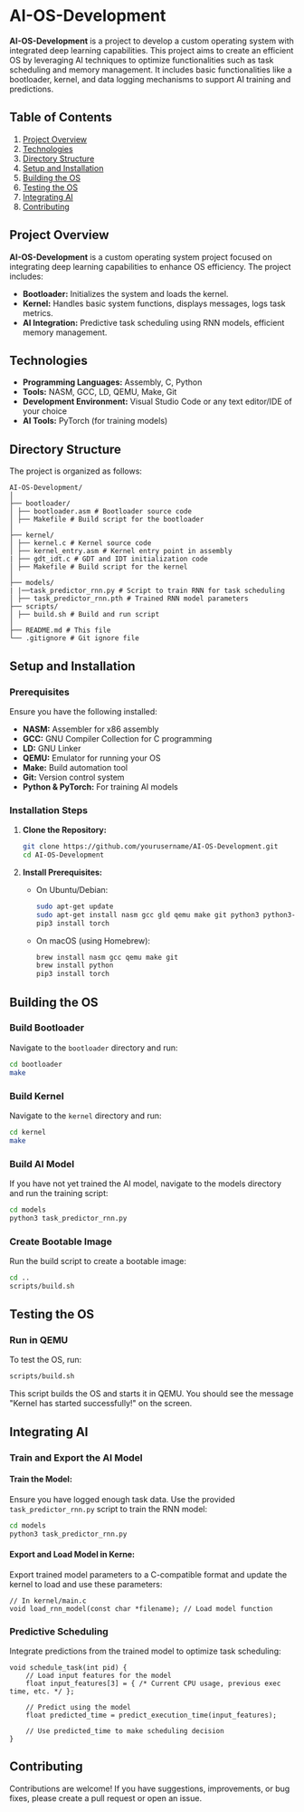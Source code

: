 # AI-OS-Development

**AI-OS-Development** is a project to develop a custom operating system with integrated deep learning capabilities. This project aims to create an efficient OS by leveraging AI techniques to optimize functionalities such as task scheduling and memory management. It includes basic functionalities like a bootloader, kernel, and data logging mechanisms to support AI training and predictions.

## Table of Contents

1. [Project Overview](#project-overview)
2. [Technologies](#technologies)
3. [Directory Structure](#directory-structure)
4. [Setup and Installation](#setup-and-installation)
5. [Building the OS](#building-the-os)
6. [Testing the OS](#testing-the-os)
7. [Integrating AI](#integrating-ai)
8. [Contributing](#contributing)

## Project Overview

**AI-OS-Development** is a custom operating system project focused on integrating deep learning capabilities to enhance OS efficiency. The project includes:

- **Bootloader:** Initializes the system and loads the kernel.
- **Kernel:** Handles basic system functions, displays messages, logs task metrics.
- **AI Integration:** Predictive task scheduling using RNN models, efficient memory management.

## Technologies

- **Programming Languages:** Assembly, C, Python
- **Tools:** NASM, GCC, LD, QEMU, Make, Git
- **Development Environment:** Visual Studio Code or any text editor/IDE of your choice
- **AI Tools:** PyTorch (for training models)

## Directory Structure

The project is organized as follows:

```
AI-OS-Development/
│
├── bootloader/
│ ├── bootloader.asm # Bootloader source code
│ ├── Makefile # Build script for the bootloader
│
├── kernel/
│ ├── kernel.c # Kernel source code
│ ├── kernel_entry.asm # Kernel entry point in assembly
| ├── gdt_idt.c # GDT and IDT initialization code
│ ├── Makefile # Build script for the kernel
│
├── models/
| |──task_predictor_rnn.py # Script to train RNN for task scheduling
│ ├── task_predictor_rnn.pth # Trained RNN model parameters
├── scripts/
│ ├── build.sh # Build and run script
│
├── README.md # This file
└── .gitignore # Git ignore file
```


## Setup and Installation

### Prerequisites

Ensure you have the following installed:

- **NASM:** Assembler for x86 assembly
- **GCC:** GNU Compiler Collection for C programming
- **LD:** GNU Linker
- **QEMU:** Emulator for running your OS
- **Make:** Build automation tool
- **Git:** Version control system
- **Python & PyTorch:** For training AI models

### Installation Steps

1. **Clone the Repository:**

    ```sh
    git clone https://github.com/yourusername/AI-OS-Development.git
    cd AI-OS-Development
    ```

2. **Install Prerequisites:**
   
    - On Ubuntu/Debian:

        ```sh
        sudo apt-get update
        sudo apt-get install nasm gcc gld qemu make git python3 python3-pip
        pip3 install torch
        ```

    - On macOS (using Homebrew):

        ```sh
        brew install nasm gcc qemu make git
        brew install python
        pip3 install torch
        ```

## Building the OS

### Build Bootloader

Navigate to the `bootloader` directory and run:

```sh
cd bootloader
make
```

### Build Kernel
Navigate to the `kernel` directory and run:

```sh
cd kernel
make
```

### Build AI Model
If you have not yet trained the AI model, navigate to the models directory and run the training script:

```sh
cd models
python3 task_predictor_rnn.py
```

### Create Bootable Image
Run the build script to create a bootable image:

```sh
cd ..
scripts/build.sh
```

## Testing the OS
### Run in QEMU
To test the OS, run:

```sh
scripts/build.sh
```

This script builds the OS and starts it in QEMU. You should see the message "Kernel has started successfully!" on the screen.

## Integrating AI

### Train and Export the AI Model

#### Train the Model:

Ensure you have logged enough task data. Use the provided `task_predictor_rnn.py` script to train the RNN model:

```sh
cd models
python3 task_predictor_rnn.py
```
#### Export and Load Model in Kerne:
Export trained model parameters to a C-compatible format and update the kernel to load and use these parameters:

```
// In kernel/main.c
void load_rnn_model(const char *filename); // Load model function
```

### Predictive Scheduling
Integrate predictions from the trained model to optimize task scheduling:

```
void schedule_task(int pid) {
    // Load input features for the model
    float input_features[3] = { /* Current CPU usage, previous exec time, etc. */ };

    // Predict using the model
    float predicted_time = predict_execution_time(input_features);

    // Use predicted_time to make scheduling decision
}
```



## Contributing

Contributions are welcome! If you have suggestions, improvements, or bug fixes, please create a pull request or open an issue.
